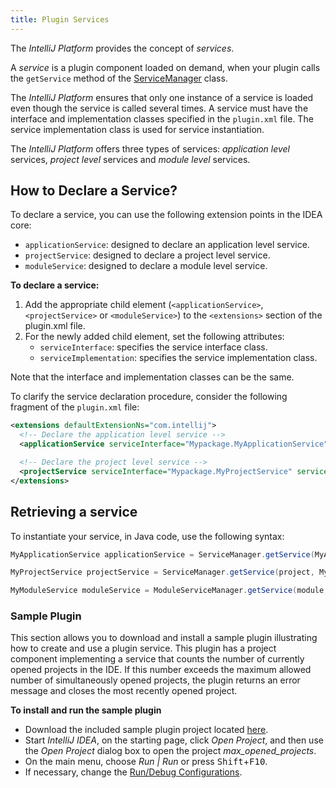 ```yaml
---
title: Plugin Services
---
```


The *IntelliJ Platform* provides the concept of _services_.

A _service_ is a plugin component loaded on demand, when your plugin calls the `getService` method of the [ServiceManager](upsource:///platform/core-api/src/com/intellij/openapi/components/ServiceManager.java) class.

The *IntelliJ Platform* ensures that only one instance of a service is loaded even though the service is called several times. A service must have the interface and implementation classes specified in the `plugin.xml` file. The service implementation class is used for service instantiation.

The *IntelliJ Platform* offers three types of services: _application level_ services, _project level_ services and _module level_ services.

## How to Declare a Service?

To declare a service, you can use the following extension points in the IDEA core:

* `applicationService`: designed to declare an application level service.
* `projectService`: designed to declare a project level service.
* `moduleService`: designed to declare a module level service.

**To declare a service:**

1. Add the appropriate child element (`<applicationService>`, `<projectService>` or `<moduleService>`) to the `<extensions>` section of the plugin.xml file.
2. For the newly added child element, set the following attributes:
    * `serviceInterface`: specifies the service interface class.
    * `serviceImplementation`: specifies the service implementation class.

Note that the interface and implementation classes can be the same.

To clarify the service declaration procedure, consider the following fragment of the `plugin.xml` file:

```xml
<extensions defaultExtensionNs="com.intellij">
  <!-- Declare the application level service -->
  <applicationService serviceInterface="Mypackage.MyApplicationService" serviceImplementation="Mypackage.MyApplicationServiceImpl" />

  <!-- Declare the project level service -->
  <projectService serviceInterface="Mypackage.MyProjectService" serviceImplementation="Mypackage.MyProjectServiceImpl" />
</extensions>
```

## Retrieving a service

To instantiate your service, in Java code, use the following syntax:

```java
MyApplicationService applicationService = ServiceManager.getService(MyApplicationService.class);

MyProjectService projectService = ServiceManager.getService(project, MyProjectService.class);

MyModuleService moduleService = ModuleServiceManager.getService(module, MyModuleService.class);
```

### Sample Plugin

This section allows you to download and install a sample plugin illustrating how to create and use a plugin service. This plugin has a project component implementing a service that counts the number of currently opened projects in the IDE. If this number exceeds the maximum allowed number of simultaneously opened projects, the plugin returns an error message and closes the most recently opened project.

<!-- TODO Replace with other plugin URL when available-->

**To install and run the sample plugin**

* Download the included sample plugin project located [here](https://github.com/JetBrains/intellij-sdk-docs/tree/master/code_samples/max_opened_projects).
* Start *IntelliJ IDEA*, on the starting page, click *Open Project*, and then use the *Open Project* dialog box to open the project *max_opened_projects*.
* On the main menu, choose *Run \| Run* or press <kbd>Shift</kbd>+<kbd>F10</kbd>.
* If necessary, change the [Run/Debug Configurations](http://www.jetbrains.com/idea/help/run-debug-configuration-plugin.html).
